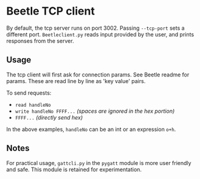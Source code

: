 # Beetle TCP client

By default, the tcp server runs on port 3002. Passing ```--tcp-port``` sets
a different port. ```Beetleclient.py``` reads input provided by the user,
and prints responses from the server.

## Usage

The tcp client will first ask for connection params. See Beetle readme for
params. These are read line by line as 'key value' pairs.

To send requests:

* ```read handleNo```
* ```write handleNo FFFF...``` *(spaces are ignored in the hex portion)*
* ```FFFF...``` *(directly send hex)*

In the above examples, ```handleNo``` can be an int or an expression ```o+h```.

## Notes

For practical usage, ```gattcli.py``` in the ```pygatt``` module is more user
friendly and safe. This module is retained for experimentation.